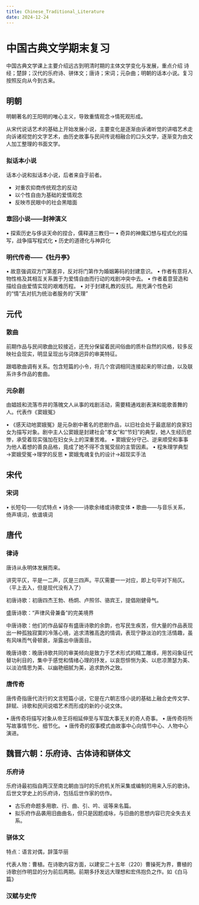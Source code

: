 ```yaml
---
title: Chinese_Traditional_Literature
date: 2024-12-24
---
```


# 中国古典文学期末复习

中国古典文学课上主要介绍远古到明清时期的主体文学变化与发展，重点介绍 诗经；楚辞；汉代的乐府诗、骈体文；唐诗；宋词；元杂曲；明朝的话本小说。复习按照反向从今到古来。

## 明朝

明朝著名的王阳明的唯心主义，导致重情观念->情死观形成。

从宋代说话艺术的基础上开始发展小说，主要变化是逐渐由诉诸听觉的讲唱艺术走向诉诸视觉的文字艺术，由历史故事与民间传说相融合的口头文学，逐渐变为由文人加工整理的书面文学。


### 拟话本小说  

话本小说和拟话本小说，后者来自于前者。

- 对重农抑商传统观念的反动
- 以个性自由为基础的爱情观念
- 反映市民眼中的社会黑暗面

### 章回小说——封神演义

• 探索历史与侈谈天命的捏合，儒释道三教归一
• 奇异的神魔幻想与程式化的描写，战争描写程式化
• 历史的道德化与神异化

### 明代传奇——《牡丹亭》

• 故意强调双方门第差异，反对将门第作为婚姻筹码的封建意识。
• 作者有意将人物性格及其相互关系置于为爱情自由而行动的戏剧冲突中去。
• 作者着意营造和描绘自由爱情实现的艰难历程。
• 对于封建礼教的反抗。用充满个性色彩的“情”去对抗为统治者服务的“天理”

## 元代

### 散曲

前期作品与民间歌曲比较接近，还充分保留着民间俗曲的质朴自然的风格，较多反映社会现实，明显呈现出与词体迥异的审美特征。

跟唱歌曲调有关系。包含短篇的小令，将几个宫调相同连接起来的带过曲，以及联系许多作品的套曲。

### 元杂剧

由娼妓和流落市井的落魄文人从事的戏剧活动，需要精通戏剧表演和能歌善舞的人。代表作《窦娥冤》

• 《感天动地窦娥冤》是元杂剧中著名的悲剧作品，以旧社会处于最底层的良家妇女为描写对象。剧中主人公窦娥是封建社会“孝女”和“节妇”的典型，她人生经历悲惨，承受着现实强加在妇女头上的深重苦难。
• 窦娥安分守己、逆来顺受和事事为他人着想的善良品格，竟成了她不得不含冤受屈的主管因素。
• 程朱理学典型→窦娥受冤→理学的反思
• 窦娥鬼魂复仇的设计→超现实手法

## 宋代

### 宋词

• 长短句——句式特点
• 诗余——诗歌余绪或诗歌变体
• 歌曲——与音乐关系，倚声填词，依谱填词

## 唐代

### 律诗

唐诗从永明体发展而来。

讲究平仄，平是一二声，仄是三四声。平仄需要一一对应，即上句平对下局仄。 （平上去入，但是现代没有入了）

初唐诗歌：初唐四杰王勃、杨炯、卢照邻、骆宾王，提倡刚健骨气。

盛唐诗歌：“声律风骨兼备”的完美境界

中唐诗歌：他们的作品留存有盛唐诗歌的余韵，也写民生疾苦，但大量的作品表现出一种孤独寂寞的冷落心境，追求清雅高逸的情调，表现宁静淡泊的生活情趣，虽有风味而气骨顿衰，渐露出中唐面目。

晚唐诗歌：晚唐诗歌共同的审美倾向是致力于艺术形式的精工雕琢，用苦闷象征代替功利目的，集中于感觉和情绪心理的抒发，以哀怨悱恻为美、以悲凉萧瑟为美、以淡泊情思为美、以幽艳细腻为美，追求韵外之致。

### 唐传奇

唐传奇指唐代流行的文言短篇小说，它是在六朝志怪小说的基础上融合史传文学、辞赋、诗歌和民间说唱艺术而形成的新的小说文体。

• 唐传奇将描写对象从帝王将相延伸至与军国大事无关的奇人奇事。
• 唐传奇将所写故事情节化、细节化。
• 唐传奇的叙事模式由故事中心向情节中心、人物中心演进。

## 魏晋六朝：乐府诗、古体诗和骈体文

### 乐府诗

乐府诗最初指自两汉至南北朝由当时的乐府机关所采集或编制的用来入乐的歌诗。后世文学史上的乐府诗，包括后世作家的仿作。

- 古乐府命题多用歌、行、曲、引、吟、谣等来名篇。
- 拟乐府作品袭用旧曲曲名，但只是因题成咏，与旧曲的思想内容已完全失去关系。

### 骈体文

特点：语言对偶，辞藻华丽

代表人物：曹植。在诗歌内容方面，以建安二十五年（220）曹操死为界，曹植的诗歌创作明显的分为前后两期。前期多抒发远大理想和宏伟抱负之作。如《白马篇》

### 汉赋与史传

